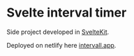 # Svelte interval timer

Side project developed in [SvelteKit](https://kit.svelte.dev/). 

Deployed on netlify here [intervall.app](intervall.app).
